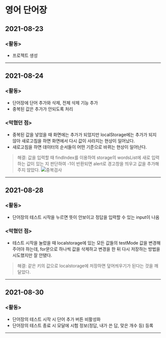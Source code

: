 # 영어 단어장

## 2021-08-23
### <활동>
- 프로젝트 생성

___

## 2021-08-24
### <활동>
- 단어장에 단어 추가와 삭제, 전체 삭제 기능 추가
- 중복된 값은 추가가 안되도록 처리

### <막혔던 점>
- 중복된 값을 넣었을 때 화면에는 추가가 되었지만 localStorage에는 추가가 되지 않아 새로고침을 하면 화면에서 다시 값이 사라지는 현상이 일어났다.
- 새로고침을 하면 데이터의 순서들이 어떤 기준으로 바뀌는 현상이 일어난다.

> 해결: 값을 입력할 때 findIndex를 이용하여 storage의 wordsList에 새로 입력하는 값이 있는 지 판단하여 -1이 반환되면 alert로 경고창을 띄우고 값을 추가해주지 않았다.
![중복검사](https://user-images.githubusercontent.com/52418706/130623824-d9ac0150-dc0b-417e-9cf2-2b0ed65ec870.JPG)

___

## 2021-08-28
### <활동>
- 단어장의 테스트 시작을 누르면 뜻이 안보이고 정답을 입력할 수 있는 input이 나옴

### <막혔던 점>
- 테스트 시작을 눌렀을 때 localstorage에 있는 모든 값들의 testMode 값을 변경해주어야 하는데, for문으로 하나씩 값을 삭제하고 변경을 한 뒤 다시 저장하는 방법을 시도했지만 잘 안됐다.

> 해결: 같은 키의 값으로 localstorage에 저장하면 덮어씌우기가 된다는 것을 깨달았다. 

___

## 2021-08-30
### <활동>
- 단어장의 테스트 시작 시 단어 추가 버튼 비활성화
- 단어장의 테스트 종료 시 모달에 시험 정보(정답, 내가 쓴 답, 맞은 개수 등) 등록

___